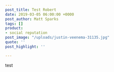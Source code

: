 ```yaml
---
post_title: Test Robert
date: 2019-03-05 06:00:00 +0000
post_author: Matt Sparks
tags: []
product:
- social reputation
post_image: "/uploads/justin-veenema-31135.jpg"
quote: ''
post_highlight: ''

---
```

test